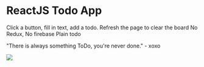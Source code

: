 # ReactJS Todo App

Click a button, fill in text, add a todo.
Refresh the page to clear the board
No Redux, No firebase
Plain todo

"There is always something ToDo, you're never done." - xoxo

![](https://media.giphy.com/media/YtH0e8RVCHRnbrvv1t/giphy.gif)